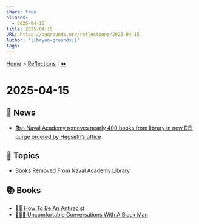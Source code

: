 ```yaml
---
share: true
aliases:
  - 2025-04-15
title: 2025-04-15
URL: https://bagrounds.org/reflections/2025-04-15
Author: "[[bryan-grounds]]"
tags: 
---
```

[Home](../index.md) > [Reflections](./index.md) | [⏮️](./2025-04-14.md)  
# 2025-04-15  
## 📰 News  
- [📚🔥 Naval Academy removes nearly 400 books from library in new DEI purge ordered by Hegseth’s office](../articles/naval-academy-removes-nearly-400-books-from-library-in-new-dei-purge-ordered-by-hegseths-office.md)  
  
## 🌌 Topics  
- [Books Removed From Naval Academy Library](../topics/books-removed-from-naval-academy-library.md)  
  
## 📚 Books  
- [✊🏿 How To Be An Antiracist](../books/how-to-be-an-antiracist.md)  
- [😬👨🏿 Uncomfortable Conversations With A Black Man](../books/uncomfortable-conversations-with-a-black-man.md)  
